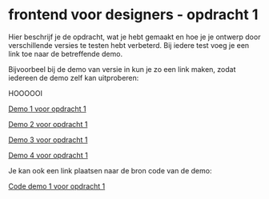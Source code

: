 # frontend voor designers - opdracht 1
Hier beschrijf je de opdracht, wat je hebt gemaakt en hoe je je ontwerp door verschillende versies te testen hebt verbeterd. Bij iedere test voeg je een link toe naar de betreffende demo.

Bijvoorbeel bij de demo van versie in kun je zo een link maken, zodat iedereen de demo zelf kan uitproberen:

HOOOOOI

[Demo 1 voor opdracht 1](https://rohmygod.github.io/frontendvoordesigners/opdracht1/v1/)

[Demo 2 voor opdracht 1](https://rohmygod.github.io/frontendvoordesigners/opdracht1/v2/)

[Demo 3 voor opdracht 1](https://rohmygod.github.io/frontendvoordesigners/opdracht1/v3/)

[Demo 4 voor opdracht 1](https://rohmygod.github.io/frontendvoordesigners/opdracht1/v4/)

Je kan ook een link plaatsen naar de bron code van de demo:

[Code demo 1 voor opdracht 1](https://github.com/rohmygod/frontendvoordesigners/blob/master/opdracht1/v1/)
